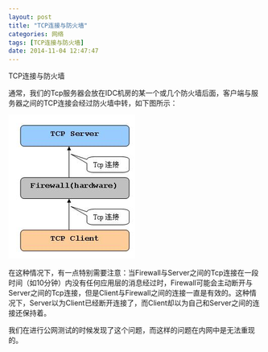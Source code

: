 ```yaml
---
layout: post
title: "TCP连接与防火墙"
categories: 网络 
tags: [TCP连接与防火墙]
date: 2014-11-04 12:47:47
---
```


TCP连接与防火墙

通常，我们的Tcp服务器会放在IDC机房的某一个或几个防火墙后面，客户端与服务器之间的TCP连接会经过防火墙中转，如下图所示：

<img src="upload/images/TcpFirewall.JPG" />
    
在这种情况下，有一点特别需要注意：当Firewall与Server之间的Tcp连接在一段时间（如10分钟）内没有任何应用层的消息经过时，Firewall可能会主动断开与Server之间的Tcp连接，但是Client与Firewall之间的连接一直是有效的。这种情况下，Server以为Client已经断开连接了，而Client却以为自己和Server之间的连接还保持着。

我们在进行公网测试的时候发现了这个问题，而这样的问题在内网中是无法重现的。
